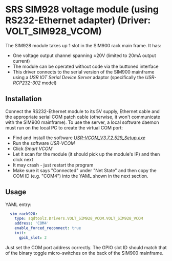 # SRS SIM928 voltage module (using RS232-Ethernet adapter) (Driver: VOLT_SIM928_VCOM)

The SIM928 module takes up 1 slot in the SIM900 rack main frame. It has:
- One voltage output channel spanning ±20V (limited to 20mA output current)
- The module can be operated without code via the buttoned interface
- This driver connects to the serial version of the SIM900 mainframe using a *USR IOT Serial Device Server* adaptor (specifically the *USR-RCP232-302* model)

## Installation

Connect the RS232-Ethernet module to its 5V supply, Ethernet cable and the appropriate serial COM patch cable (otherwise, it won't communicate with the SIM900 mainframe). To use the server, a local software daemon must run on the local PC to create the virtual COM port:

- Find and install the software [*USR-VCOM_V3.7.2.529_Setup.exe*](https://www.pusr.com/support/downloads/usr-vcom-virtual-serial-software.html)
- Run the software *USR-VCOM*
- Click *Smart VCOM*
- Let it scan for the module (it should pick up the module's IP) and then click next
- It may crash - just restart the program
- Make sure it says "Connected" under "Net State" and then copy the COM ID (e.g. "COM4") into the YAML shown in the next section.

## Usage

YAML entry:

```yaml
  sim_rack928:
    type: sqdtoolz.Drivers.VOLT_SIM928_VCOM.VOLT_SIM928_VCOM
    address: 'COM4'
    enable_forced_reconnect: true
    init:
      gpib_slot: 2
```

Just set the COM port address correctly. The GPIO slot ID should match that of the binary toggle micro-switches on the back of the SIM900 mainframe.

